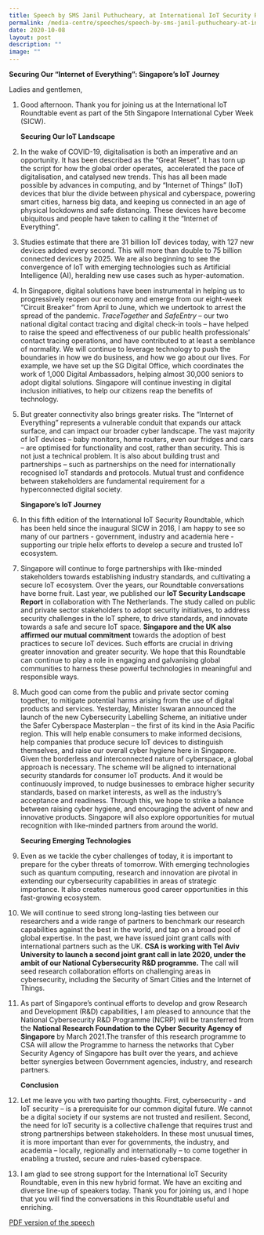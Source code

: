 ```yaml
---
title: Speech by SMS Janil Puthucheary, at International IoT Security Roundtable
permalink: /media-centre/speeches/speech-by-sms-janil-puthucheary-at-international-iot-security-roundtable/
date: 2020-10-08
layout: post
description: ""
image: ""
---
```

**Securing Our “Internet of Everything”: Singapore’s IoT Journey**

Ladies and gentlemen,   
  
1. Good afternoon. Thank you for joining us at the International IoT Roundtable event as part of the 5th Singapore International Cyber Week (SICW).   
  
     **Securing Our IoT Landscape**  
  
2. In the wake of COVID-19, digitalisation is both an imperative and an opportunity. It has been described as the “Great Reset”. It has torn up the script for how the global order operates,  accelerated the pace of digitalisation, and catalysed new trends. This has all been made possible by advances in computing, and by “Internet of Things” (IoT) devices that blur the divide between physical and cyberspace, powering smart cities, harness big data, and keeping us connected in an age of physical lockdowns and safe distancing. These devices have become ubiquitous and people have taken to calling it the “Internet of Everything”.  
  
3. Studies estimate that there are 31 billion IoT devices today, with 127 new devices added every second. This will more than double to 75 billion connected devices by 2025. We are also beginning to see the convergence of IoT with emerging technologies such as Artificial Intelligence (AI), heralding new use cases such as hyper-automation.   
  
4. In Singapore, digital solutions have been instrumental in helping us to progressively reopen our economy and emerge from our eight-week “Circuit Breaker” from April to June, which we undertook to arrest the spread of the pandemic. *TraceTogether* and *SafeEntry* – our two national digital contact tracing and digital check-in tools – have helped to raise the speed and effectiveness of our public health professionals’ contact tracing operations, and have contributed to at least a semblance of normality. We will continue to leverage technology to push the boundaries in how we do business, and how we go about our lives. For example, we have set up the SG Digital Office, which coordinates the work of 1,000 Digital Ambassadors, helping almost 30,000 seniors to adopt digital solutions. Singapore will continue investing in digital inclusion initiatives, to help our citizens reap the benefits of technology.    
  
5. But greater connectivity also brings greater risks. The “Internet of Everything” represents a vulnerable conduit that expands our attack surface, and can impact our broader cyber landscape. The vast majority of IoT devices – baby monitors, home routers, even our fridges and cars – are optimised for functionality and cost, rather than security. This is not just a technical problem. It is also about building trust and partnerships – such as partnerships on the need for internationally recognised IoT standards and protocols. Mutual trust and confidence between stakeholders are fundamental requirement for a hyperconnected digital society.   
  
     **Singapore’s IoT Journey**   
  
6. In this fifth edition of the International IoT Security Roundtable, which has been held since the inaugural SICW in 2016, I am happy to see so many of our partners - government, industry and academia here - supporting our triple helix efforts to develop a secure and trusted IoT ecosystem.  
  
7. Singapore will continue to forge partnerships with like-minded stakeholders towards establishing industry standards, and cultivating a secure IoT ecosystem. Over the years, our Roundtable conversations have borne fruit. Last year, we published our **IoT Security Landscape Report** in collaboration with The Netherlands. The study called on public and private sector stakeholders to adopt security initiatives, to address security challenges in the IoT sphere, to drive standards, and innovate towards a safe and secure IoT space. **Singapore and the UK also affirmed our mutual commitment** towards the adoption of best practices to secure IoT devices. Such efforts are crucial in driving greater innovation and greater security. We hope that this Roundtable can continue to play a role in engaging and galvanising global communities to harness these powerful technologies in meaningful and responsible ways.    
  
8. Much good can come from the public and private sector coming together, to mitigate potential harms arising from the use of digital products and services. Yesterday, Minister Iswaran announced the launch of the new Cybersecurity Labelling Scheme, an initiative under the Safer Cyberspace Masterplan – the first of its kind in the Asia Pacific region. This will help enable consumers to make informed decisions, help companies that produce secure IoT devices to distinguish themselves, and raise our overall cyber hygiene here in Singapore. Given the borderless and interconnected nature of cyberspace, a global approach is necessary. The scheme will be aligned to international security standards for consumer IoT products. And it would be  continuously improved, to nudge businesses to embrace higher security standards, based on market interests, as well as the industry’s acceptance and readiness. Through this, we hope to strike a balance between raising cyber hygiene, and encouraging the advent of new and innovative products. Singapore will also explore opportunities for mutual recognition with like-minded partners from around the world.   
  
     **Securing Emerging Technologies**  
  
9. Even as we tackle the cyber challenges of today, it is important to prepare for the cyber threats of tomorrow. With emerging technologies such as quantum computing, research and innovation are pivotal in extending our cybersecurity capabilities in areas of strategic importance. It also creates numerous good career opportunities in this fast-growing ecosystem.  
  
10. We will continue to seed strong long-lasting ties between our researchers and a wide range of partners to benchmark our research capabilities against the best in the world, and tap on a broad pool of global expertise. In the past, we have issued joint grant calls with international partners such as the UK. **CSA is working with Tel Aviv University to launch a second joint grant call in late 2020, under the ambit of our National Cybersecurity R&D programme.** The call will seed research collaboration efforts on challenging areas in cybersecurity, including the Security of Smart Cities and the Internet of Things.   
  
11. As part of Singapore’s continual efforts to develop and grow Research and Development (R&D) capabilities, I am pleased to announce that the National Cybersecurity R&D Programme (NCRP) will be transferred from the **National Research Foundation to the Cyber Security Agency of Singapore** by March 2021.The transfer of this research programme to CSA will allow the Programme to harness the networks that Cyber Security Agency of Singapore has built over the years, and achieve better synergies between Government agencies, industry, and research partners.  
  
     **Conclusion**  
12. Let me leave you with two parting thoughts. First, cybersecurity - and IoT security – is a prerequisite for our common digital future. We cannot be a digital society if our systems are not trusted and resilient. Second, the need for IoT security is a collective challenge that requires trust and strong partnerships between stakeholders. In these most unusual times, it is more important than ever for governments, the industry, and academia – locally, regionally and internationally – to come together in enabling a trusted, secure and rules-based cyberspace.   
  
13. I am glad to see strong support for the International IoT Security Roundtable, even in this new hybrid format. We have an exciting and diverse line-up of speakers today. Thank you for joining us, and I hope that you will find the conversations in this Roundtable useful and enriching.

[PDF version of the speech](/files/Speeches%202020/opening%20keynote%20address%20by%20sms%20janil%20puthucheary%20at%20international%20iot%20security%20roundtable%202020.pdf)